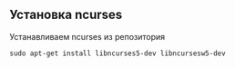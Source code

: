 ## Установка ncurses

Устанавливаем ncurses из репозитория
```
sudo apt-get install libncurses5-dev libncursesw5-dev
```